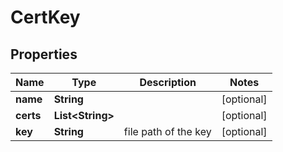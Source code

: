 
# CertKey

## Properties
Name | Type | Description | Notes
------------ | ------------- | ------------- | -------------
**name** | **String** |  |  [optional]
**certs** | **List&lt;String&gt;** |  |  [optional]
**key** | **String** | file path of the key |  [optional]



